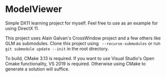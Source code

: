 # ModelViewer
Simple DX11 learning project for myself. Feel free to use as an example for using DirectX 11.

This project uses Alain Galvan's CrossWindow project and a few others like GLM as submodules. 
Clone this project using ` --recurse-submodules` or run `git submodule update --init` in the root directory.

To build, CMake 3.13 is required. If you want to use Visual Studio's Open Cmake functionality, VS 2019 is required.
Otherwise using CMake to generate a solution will suffice.
